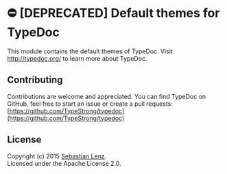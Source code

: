 # ⛔️ [DEPRECATED] Default themes for TypeDoc

This module contains the default themes of TypeDoc.
Visit http://typedoc.org/ to learn more about TypeDoc.


## Contributing

Contributions are welcome and appreciated. You can find TypeDoc on GitHub, feel free to start
an issue or create a pull requests:<br>
[https://github.com/TypeStrong/typedoc](https://github.com/TypeStrong/typedoc)


## License

Copyright (c) 2015 [Sebastian Lenz](http://www.sebastian-lenz.de).<br>
Licensed under the Apache License 2.0.
